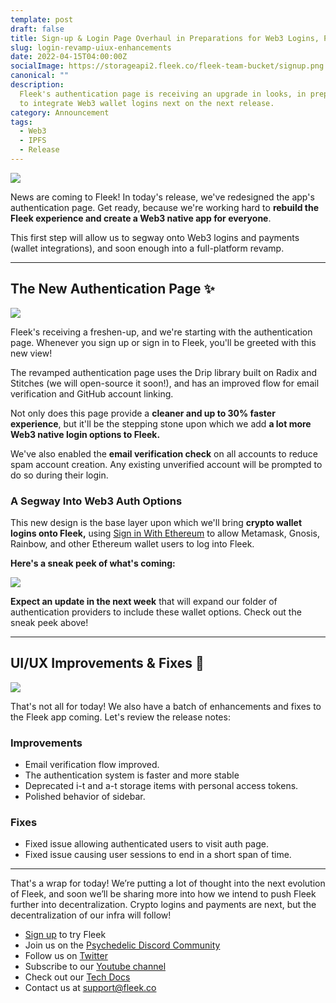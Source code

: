 ```yaml
---
template: post
draft: false
title: Sign-up & Login Page Overhaul in Preparations for Web3 Logins, Plus UI/UX Enhancements✨
slug: login-revamp-uiux-enhancements
date: 2022-04-15T04:00:00Z
socialImage: https://storageapi2.fleek.co/fleek-team-bucket/signup.png
canonical: ""
description:
  Fleek's authentication page is receiving an upgrade in looks, in preparation
  to integrate Web3 wallet logins next on the next release.
category: Announcement
tags:
  - Web3
  - IPFS
  - Release
---
```


![](https://storageapi2.fleek.co/fleek-team-bucket/signup.png)

News are coming to Fleek! In today's release, we've redesigned the app's authentication page. Get ready, because we're working hard to **rebuild the Fleek experience and create a Web3 native app for everyone**.

This first step will allow us to segway onto Web3 logins and payments (wallet integrations), and soon enough into a full-platform revamp.

---

## The New Authentication Page ✨

![](https://storageapi2.fleek.co/fleek-team-bucket/Animation11.webp)

Fleek's receiving a freshen-up, and we're starting with the authentication page. Whenever you sign up or sign in to Fleek, you'll be greeted with this new view!

The revamped authentication page uses the Drip library built on Radix and Stitches (we will open-source it soon!), and has an improved flow for email verification and GitHub account linking.

Not only does this page provide a **cleaner and up to 30% faster experience**, but it'll be the stepping stone upon which we add **a lot more Web3 native login options to Fleek.**

We've also enabled the **email verification check** on all accounts to reduce spam account creation. Any existing unverified account will be prompted to do so during their login.

### A Segway Into Web3 Auth Options

This new design is the base layer upon which we'll bring **crypto wallet logins onto Fleek,** using [Sign in With Ethereum](https://login.xyz/) to allow Metamask, Gnosis, Rainbow, and other Ethereum wallet users to log into Fleek.

**Here's a sneak peek of what's coming:**

![](https://storageapi2.fleek.co/fleek-team-bucket/web3.gif)

**Expect an update in the next week** that will expand our folder of authentication providers to include these wallet options. Check out the sneak peek above!

---

## UI/UX Improvements & Fixes 🧰

![](https://media.giphy.com/media/d31vTpVi1LAcDvdm/giphy.gif)

That's not all for today! We also have a batch of enhancements and fixes to the Fleek app coming. Let's review the release notes:

### Improvements

- Email verification flow improved.
- The authentication system is faster and more stable
- Deprecated i-t and a-t storage items with personal access tokens.
- Polished behavior of sidebar.

### Fixes

- Fixed issue allowing authenticated users to visit auth page.
- Fixed issue causing user sessions to end in a short span of time.

---

That's a wrap for today! We’re putting a lot of thought into the next evolution of Fleek, and soon we’ll be sharing more into how we intend to push Fleek further into decentralization. Crypto logins and payments are next, but the decentralization of our infra will follow!

- [Sign up](https://app.fleek.co/) to try Fleek
- Join us on the [Psychedelic Discord Community](https://slack.fleek.co/)
- Follow us on [Twitter](https://twitter.com/fleek)
- Subscribe to our [Youtube channel](https://www.youtube.com/channel/UCBzlwYM0JjZpjDZ52-SLUmw)
- Check out our [Tech Docs](https://docs.fleek.co/)
- Contact us at support@fleek.co
